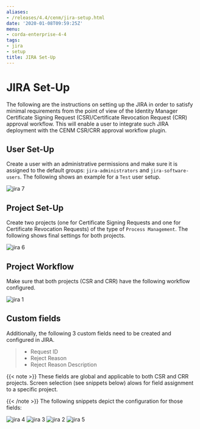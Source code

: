 ```yaml
---
aliases:
- /releases/4.4/cenm/jira-setup.html
date: '2020-01-08T09:59:25Z'
menu:
- corda-enterprise-4-4
tags:
- jira
- setup
title: JIRA Set-Up
---
```



# JIRA Set-Up

The following are the instructions on setting up the JIRA in order to satisfy minimal requirements from the point of view
of the Identity Manager Certificate Signing Request (CSR)/Certificate Revocation Request (CRR) approval workflow. This will enable
a user to integrate such JIRA deployment with the CENM CSR/CRR approval workflow plugin.


## User Set-Up

Create a user with an administrative permissions and make sure it is assigned to the default groups:
`jira-administrators` and `jira-software-users`. The following shows an example for a `Test` user setup.

![jira 7](cenm/../resources/jira-7.png "jira 7")

## Project Set-Up

Create two projects (one for Certificate Signing Requests and one for Certificate Revocation Requests) of the type of
`Process Management`. The following shows final settings for both projects.

![jira 6](cenm/../resources/jira-6.png "jira 6")

## Project Workflow

Make sure that both projects (CSR and CRR) have the following workflow configured.

![jira 1](cenm/../resources/jira-1.png "jira 1")

## Custom fields

Additionally, the following 3 custom fields need to be created and configured in JIRA.

> 
> 
> * Request ID
> * Reject Reason
> * Reject Reason Description


{{< note >}}
These fields are global and applicable to both CSR and CRR projects. Screen selection (see snippets below) alows
for field assignment to a specific project.

{{< /note >}}
The following snippets depict the configuration for those fields:

![jira 4](cenm/../resources/jira-4.png "jira 4")
![jira 3](cenm/../resources/jira-3.png "jira 3")
![jira 2](cenm/../resources/jira-2.png "jira 2")
![jira 5](cenm/../resources/jira-5.png "jira 5")
